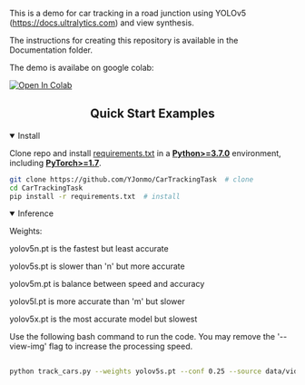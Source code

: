 

This is a demo for car tracking in a road junction using YOLOv5 (https://docs.ultralytics.com) and view synthesis. 

The instructions for creating this repository is available in the Documentation folder. 

The demo is availabe on google colab:

[![Open In Colab](https://colab.research.google.com/assets/colab-badge.svg)](https://colab.research.google.com/drive/1a6_CKuhk88YsjBBVS5YiDnZl_Ka4xthQ?usp=sharing)


## <div align="center">Quick Start Examples</div>

<details open>
<summary>Install</summary>

Clone repo and install [requirements.txt](https://github.com/ultralytics/yolov5/blob/master/requirements.txt) in a
[**Python>=3.7.0**](https://www.python.org/) environment, including
[**PyTorch>=1.7**](https://pytorch.org/get-started/locally/).

```bash
git clone https://github.com/YJonmo/CarTrackingTask  # clone
cd CarTrackingTask
pip install -r requirements.txt  # install
```

</details>

<details open>
<summary>Inference</summary>

  
Weights:
  
yolov5n.pt is the fastest but least accurate
  
yolov5s.pt is slower than 'n' but more accurate
  
yolov5m.pt is balance between speed and accuracy
  
yolov5l.pt is more accurate than 'm' but slower
  
yolov5x.pt is the most accurate model but slowest
  
  
 Use the following bash command to run the code. You may remove the '--view-img' flag to increase the processing speed.   
  
```bash
  
python track_cars.py --weights yolov5s.pt --conf 0.25 --source data/videos --output result --view-img
```

